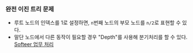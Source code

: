 ### 완전 이진 트리 문제
- 루트 노드의 인덱스를 1로 설정하면, `n`번째 노드의 부모 노드를 `n/2`로 표현할 수 있다.
- 말단 노드에서 다른 동작이 필요할 경우 "Depth"를 사용해 분기처리를 할 수 있다.
[Softeer 업무 처리](https://velog.io/@hyunjong96/Softeer-%EC%97%85%EB%AC%B4-%EC%B2%98%EB%A6%AC)
